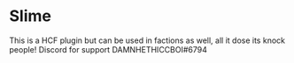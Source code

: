 # Slime
This is a HCF plugin but can be used in factions as well, all it dose its knock people! Discord for support DAMNHETHICCBOI#6794
